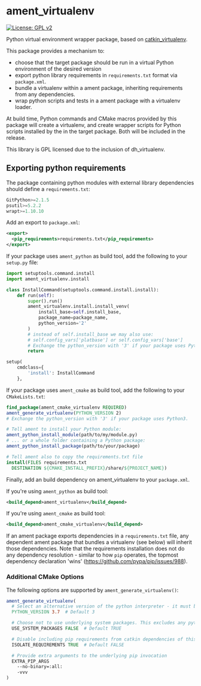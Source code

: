 # ament_virtualenv

[![License: GPL v2](https://img.shields.io/badge/License-GPL%20v2-blue.svg)](https://www.gnu.org/licenses/old-licenses/gpl-2.0.en.html)


Python virtual environment wrapper package, based on [catkin_virtualenv](https://github.com/locusrobotics/catkin_virtualenv/).

This package provides a mechanism to:

- choose that the target package should be run in a virtual Python environment of the desired version
- export python library requirements in `requirements.txt` format via `package.xml`.
- bundle a virtualenv within a ament package, inheriting requirements from any dependencies.
- wrap python scripts and tests in a ament package with a virtualenv loader.

At build time, Python commands and CMake macros provided by this package will create a virtualenv, and create
wrapper scripts for Python scripts installed by the in the target package.
Both will be included in the release.

This library is GPL licensed due to the inclusion of dh_virtualenv.


## Exporting python requirements

The package containing python modules with external library dependencies should define a `requirements.txt`:

```python
GitPython>=2.1.5
psutil>=5.2.2
wrapt>=1.10.10
```

Add an export to `package.xml`:

```xml
<export>
  <pip_requirements>requirements.txt</pip_requirements>
</export>
```


If your package uses `ament_python` as build tool, add the following to your `setup.py` file:

```python
import setuptools.command.install
import ament_virtualenv.install

class InstallCommand(setuptools.command.install.install):
    def run(self):
        super().run()
        ament_virtualenv.install.install_venv(
            install_base=self.install_base,
            package_name=package_name,
            python_version='2'
        )
        # instead of self.install_base we may also use:
        # self.config_vars['platbase'] or self.config_vars['base']
        # Exchange the python_version with '3' if your package uses Python3.
        return

setup(
    cmdclass={
        'install': InstallCommand
    },
```



If your package uses `ament_cmake` as build tool, add the following to your `CMakeLists.txt`:

```cmake
find_package(ament_cmake_virtualenv REQUIRED)
ament_generate_virtualenv(PYTHON_VERSION 2)
# Exchange the python_version with '3' if your package uses Python3.

# Tell ament to install your Python module:
ament_python_install_module(path/to/my/module.py)
# ... or a whole folder containing a Python package:
ament_python_install_package(path/to/your/package)

# Tell ament also to copy the requirements.txt file
install(FILES requirements.txt
  DESTINATION ${CMAKE_INSTALL_PREFIX}/share/${PROJECT_NAME})

```



Finally, add an build dependency on ament_virtualenv to your `package.xml`.

If you're using `ament_python` as build tool:
```xml
<build_depend>ament_virtualenv</build_depend>
```

If you're using `ament_cmake` as build tool:
```xml
<build_depend>ament_cmake_virtualenv</build_depend>
```

If an ament package exports dependencies in a `requirements.txt` file, any dependent ament package that bundles a virtualenv (see below) will inherit those dependencies.
Note that the requirements installation does not do any dependency resolution - similar to how `pip` operates, the topmost dependency declaration
'wins' (https://github.com/pypa/pip/issues/988).


### Additional CMake Options

The following options are supported by `ament_generate_virtualenv()`:

```cmake
ament_generate_virtualenv(
  # Select an alternative version of the python interpreter - it must be installed on the system. Minor version is optional.
  PYTHON_VERSION 3.7  # Default 3

  # Choose not to use underlying system packages. This excludes any python packages installed by apt or system-pip from the environment.
  USE_SYSTEM_PACKAGES FALSE  # Default TRUE

  # Disable including pip requirements from catkin dependencies of this package.
  ISOLATE_REQUIREMENTS TRUE  # Default FALSE

  # Provide extra arguments to the underlying pip invocation
  EXTRA_PIP_ARGS
    --no-binary=:all:
    -vvv
)
